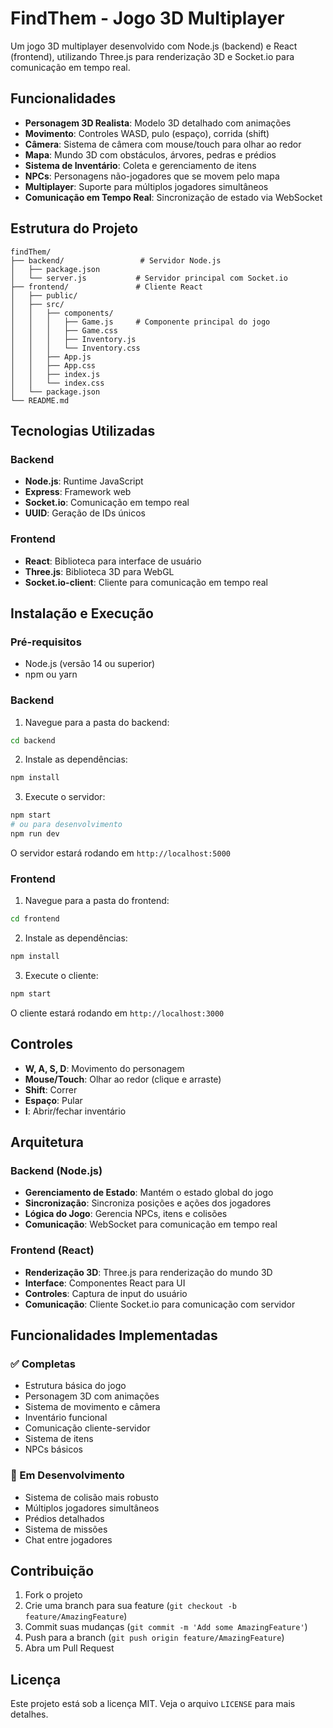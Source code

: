 # FindThem - Jogo 3D Multiplayer

Um jogo 3D multiplayer desenvolvido com Node.js (backend) e React (frontend), utilizando Three.js para renderização 3D e Socket.io para comunicação em tempo real.

## Funcionalidades

- **Personagem 3D Realista**: Modelo 3D detalhado com animações
- **Movimento**: Controles WASD, pulo (espaço), corrida (shift)
- **Câmera**: Sistema de câmera com mouse/touch para olhar ao redor
- **Mapa**: Mundo 3D com obstáculos, árvores, pedras e prédios
- **Sistema de Inventário**: Coleta e gerenciamento de itens
- **NPCs**: Personagens não-jogadores que se movem pelo mapa
- **Multiplayer**: Suporte para múltiplos jogadores simultâneos
- **Comunicação em Tempo Real**: Sincronização de estado via WebSocket

## Estrutura do Projeto

```
findThem/
├── backend/                 # Servidor Node.js
│   ├── package.json
│   └── server.js           # Servidor principal com Socket.io
├── frontend/               # Cliente React
│   ├── public/
│   ├── src/
│   │   ├── components/
│   │   │   ├── Game.js     # Componente principal do jogo
│   │   │   ├── Game.css
│   │   │   ├── Inventory.js
│   │   │   └── Inventory.css
│   │   ├── App.js
│   │   ├── App.css
│   │   ├── index.js
│   │   └── index.css
│   └── package.json
└── README.md
```

## Tecnologias Utilizadas

### Backend
- **Node.js**: Runtime JavaScript
- **Express**: Framework web
- **Socket.io**: Comunicação em tempo real
- **UUID**: Geração de IDs únicos

### Frontend
- **React**: Biblioteca para interface de usuário
- **Three.js**: Biblioteca 3D para WebGL
- **Socket.io-client**: Cliente para comunicação em tempo real

## Instalação e Execução

### Pré-requisitos
- Node.js (versão 14 ou superior)
- npm ou yarn

### Backend

1. Navegue para a pasta do backend:
```bash
cd backend
```

2. Instale as dependências:
```bash
npm install
```

3. Execute o servidor:
```bash
npm start
# ou para desenvolvimento
npm run dev
```

O servidor estará rodando em `http://localhost:5000`

### Frontend

1. Navegue para a pasta do frontend:
```bash
cd frontend
```

2. Instale as dependências:
```bash
npm install
```

3. Execute o cliente:
```bash
npm start
```

O cliente estará rodando em `http://localhost:3000`

## Controles

- **W, A, S, D**: Movimento do personagem
- **Mouse/Touch**: Olhar ao redor (clique e arraste)
- **Shift**: Correr
- **Espaço**: Pular
- **I**: Abrir/fechar inventário

## Arquitetura

### Backend (Node.js)
- **Gerenciamento de Estado**: Mantém o estado global do jogo
- **Sincronização**: Sincroniza posições e ações dos jogadores
- **Lógica do Jogo**: Gerencia NPCs, itens e colisões
- **Comunicação**: WebSocket para comunicação em tempo real

### Frontend (React)
- **Renderização 3D**: Three.js para renderização do mundo 3D
- **Interface**: Componentes React para UI
- **Controles**: Captura de input do usuário
- **Comunicação**: Cliente Socket.io para comunicação com servidor

## Funcionalidades Implementadas

### ✅ Completas
- Estrutura básica do jogo
- Personagem 3D com animações
- Sistema de movimento e câmera
- Inventário funcional
- Comunicação cliente-servidor
- Sistema de itens
- NPCs básicos

### 🔄 Em Desenvolvimento
- Sistema de colisão mais robusto
- Múltiplos jogadores simultâneos
- Prédios detalhados
- Sistema de missões
- Chat entre jogadores

## Contribuição

1. Fork o projeto
2. Crie uma branch para sua feature (`git checkout -b feature/AmazingFeature`)
3. Commit suas mudanças (`git commit -m 'Add some AmazingFeature'`)
4. Push para a branch (`git push origin feature/AmazingFeature`)
5. Abra um Pull Request

## Licença

Este projeto está sob a licença MIT. Veja o arquivo `LICENSE` para mais detalhes.